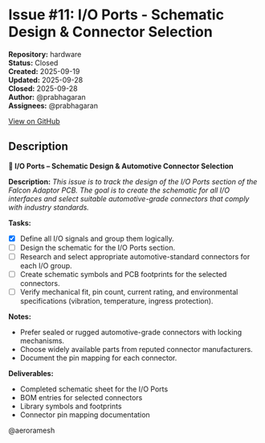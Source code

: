 # Issue #11: I/O Ports - Schematic Design & Connector Selection

**Repository:** hardware  
**Status:** Closed  
**Created:** 2025-09-19  
**Updated:** 2025-09-28  
**Closed:** 2025-09-28  
**Author:** @prabhagaran  
**Assignees:** @prabhagaran  

[View on GitHub](https://github.com/Simtestlab/hardware/issues/11)

## Description

**🧩 I/O Ports – Schematic Design & Automotive Connector Selection**

**Description:**
_This issue is to track the design of the I/O Ports section of the Falcon Adaptor PCB. The goal is to create the schematic for all I/O interfaces and select suitable automotive-grade connectors that comply with industry standards._

**Tasks:**

 

- [x] Define all I/O signals and group them logically.
- [ ]  Design the schematic for the I/O Ports section.
- [ ]  Research and select appropriate automotive-standard connectors for each I/O group.
- [ ]  Create schematic symbols and PCB footprints for the selected connectors.
- [ ]  Verify mechanical fit, pin count, current rating, and environmental specifications (vibration, temperature, ingress protection).

**Notes:**

- Prefer sealed or rugged automotive-grade connectors with locking mechanisms.
- Choose widely available parts from reputed connector manufacturers.
- Document the pin mapping for each connector.

**Deliverables:**

- Completed schematic sheet for the I/O Ports
- BOM entries for selected connectors
- Library symbols and footprints
- Connector pin mapping documentation

@aeroramesh 